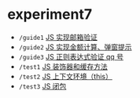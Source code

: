 # experiment7

- `/guide1` [JS 实现邮箱验证](guide1)
- `/guide2` [JS 实现金额计算、弹窗提示](guide2)
- `/guide3` [JS 正则表达式验证 qq 号](guide3)
- `/test1` [JS 装饰器和缓存方法](test1)
- `/test2` [JS 上下文环境（this）](test2)
- `/test3` [JS 闭包](test3)
